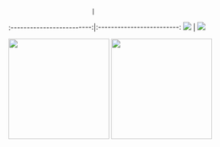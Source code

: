 
<!--
**Archfx/archfx** is a ✨ _special_ ✨ repository because its `README.md` (this file) appears on your GitHub profile.

Here are some ideas to get you started:

- 🔭 I’m currently working on ...
- 🌱 I’m currently learning ...
- 👯 I’m looking to collaborate on ...
- 🤔 I’m looking for help with ...
- 💬 Ask me about ...
- 📫 How to reach me: ...
- 😄 Pronouns: ...
- ⚡ Fun fact: ...
-->



                           | 
:-------------------------:|:-------------------------:
![](https://github-readme-stats.vercel.app/api?username=Archfx&count_private=true&show_icons=true&theme=vue&hide=contribs&hide_border=true)  |  ![](https://github-readme-stats.vercel.app/api/top-langs/?username=Archfx&layout=compact&theme=vue&hide_border=true&count_private=true)

<img src = "https://github-readme-stats.vercel.app/api?username=Archfx&count_private=true&show_icons=true&theme=vue&hide=contribs&hide_border=true" width ="200" /> <img src = "https://github-readme-stats.vercel.app/api/top-langs/?username=Archfx&layout=compact&theme=vue&hide_border=true&count_private=true" width ="200" />
